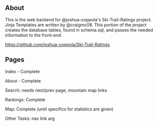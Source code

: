 About
----------
This is the web backend for @joshua-coppola's Ski-Trail-Ratings project. Jinja Templates are written by @craigmc08. This portion of the project creates the database tables, found in schema.sql, and passes the needed information to the front-end.

https://github.com/joshua-coppola/Ski-Trail-Ratings


Pages
----------
Index - Complete

About - Complete

Search: needs next/prev page, mountain map links

Rankings: Complete

Map: Complete (until specifics for statistics are given)

Other Tasks: nav link arg
